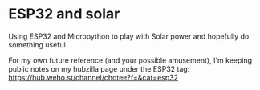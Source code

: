 ESP32 and solar
===============

Using ESP32 and Micropython to play with Solar power and hopefully do something useful.

For my own future reference (and your possible amusement), I'm keeping public notes on my hubzilla page under the ESP32
tag: https://hub.weho.st/channel/chotee?f=&cat=esp32
